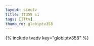 ```yaml
--- 
layout: sieutv
title: IT358 s1
tags: [ITtv]
thumb_re: globiptv358
---
```

{% include tvadv key="globiptv358" %} 
